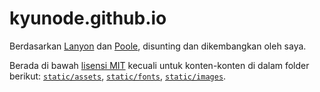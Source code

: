 # kyunode.github.io

Berdasarkan [Lanyon](<https://github.com/poole/lanyon>) dan [Poole](<http://getpoole.com>), disunting dan dikembangkan oleh saya.

Berada di bawah [lisensi MIT](https://github.com/kyunode/kyunode.github.io/blob/master/LICENSE.md) kecuali untuk konten-konten di dalam folder berikut: [`static/assets`](https://github.com/kyunode/kyunode.github.io/tree/main/static/assets/), [`static/fonts`](https://github.com/kyunode/kyunode.github.io/tree/main/static/fonts/), [`static/images`](https://github.com/kyunode/kyunode.github.io/tree/main/static/images/).
